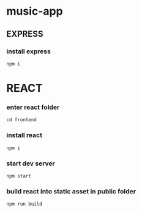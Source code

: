 # music-app

## EXPRESS

### install express

`npm i`

# REACT

### enter react folder

`cd frontend`

### install react

`npm i`

### start dev server

`npm start`

### build react into static asset in public folder

`npm run build`